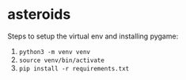 # asteroids

Steps to setup the virtual env and installing pygame:
1. `python3 -m venv venv`
2. `source venv/bin/activate`
3. `pip install -r requirements.txt`